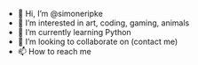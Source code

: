 - 👋 Hi, I’m @simoneripke
- 👀 I’m interested in art, coding, gaming, animals
- 🌱 I’m currently learning Python
- 💞️ I’m looking to collaborate on (contact me)
- 📫 How to reach me 

<!---
simoneripke/simoneripke is a ✨ special ✨ repository because its `README.md` (this file) appears on your GitHub profile.
You can click the Preview link to take a look at your changes.
--->
